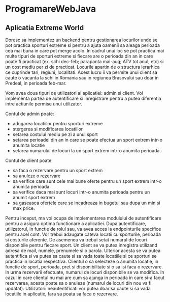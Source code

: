 # ProgramareWebJava

## Aplicatia Extreme World

Doresc sa implementez un backend pentru gestionarea locurilor unde se pot practica sporturi extreme si pentru a ajuta oamenii sa aleaga perioada cea mai buna in care pot merge acolo.
In cadrul unui loc se pot practica mai multe tipuri de sporturi extreme si fiecare are o perioada din an in care poate fi practicat (ex. schi dec-feb; parapanta mai-aug; ATV tot anul; etc) si un cost mediu per zi de practicat. 
Locurile apartin de o structura ierarhica ce cuprinde tari, regiuni, localitati. Acest lucru ii va permite unui client sa caute o vacanta la schi in Romania sau in regiunea Brasovului sau doar in Predeal, in perioada feb-mar. 

Vom avea doua tipuri de utilizatori ai aplicatiei: admin si client. Voi implementa partea de autentificare si inregistrare pentru a putea diferentia intre actiunile permise unui utilizator.

Contul de admin poate:
- adugarea locatiilor pentru sporturi extreme
- stergerea si modificarea locatiilor
- setarea costului mediu pe zi a unui sport
- setarea perioadei din an in care se poate efectua un sport extrem intr-o anumita locatie
- setarea numarului de locuri la un sport extrem intr-o anumita perioada.

Contul de client poate:
- sa faca o rezervare pentru un sport extrem
- sa anuleze o rezervare
- sa verifice care sunt cele mai bune oferte pentru un sport extrem intr-o anumita perioada
- sa verifice daca mai sunt locuri intr-o anumita perioada pentru un anumit sport extrem
- sa gaseasca ofertele care se incadreaza in bugetul sau dupa un min si max price.

Pentru inceput, ma voi ocupa de implementarea modulului de autentificare pentru a asigura optima functionare a aplicatiei. Dupa autentificare, utilizatorul, in functie de rolul sau, va avea acces la endpointurile specifice pentru acel cont.
Vor trebui adaugate cateva locatii cu sporturile, perioada si costurile aferente. De asemenea va trebui setat numarul de locuri disponibile pentru fiecare sport.
Un client se va putea inregistra utilizand adresa de mail, numele, prenumele si o parola. Ulterior acesta se va putea autentifica si va putea sa caute si sa vada toate locatiile si ce sporturi se practica in locatia respectiva. Clientul o sa selecteze o anumita locatie, in functie de sport, perioada, pret si disponibilitate si o sa isi faca o rezervare. In urma rezervarii efectuate, numarul de locuri disponibile se va modifica. In cazul in care clientul nu mai are cum sa ajunga in perioada in care si-a facut rezervarea, acesta poate sa o anuleze (numarul de locuri din nou va fi updatat).
Utilizatorii neautentificati vor putea doar sa caute si sa vada locatiile in aplicatie, fara sa poata sa faca o rezervare.
